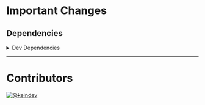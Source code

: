 # Important Changes

## Dependencies

<details>
<summary>Dev Dependencies</summary>

- Added **[cspell](https://www.npmjs.com/package/cspell)** with `^5.15.2`
- Changed **[@tagproject/vscode-shared-config](https://www.npmjs.com/package/@tagproject/vscode-shared-config)** from `^1.0.0` to `^1.1.2`

</details>

---

# Contributors

[![@keindev](https://avatars.githubusercontent.com/u/4527292?v=4&s=40)](https://github.com/keindev)
